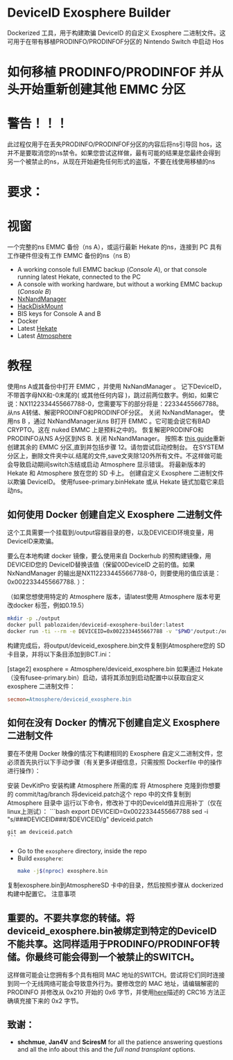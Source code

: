 #  DeviceID Exosphere Builder
Dockerized 工具，用于构建欺骗 DeviceID 的自定义 Exosphere 二进制文件。这可用于在带有移植PRODINFO/PRODINFOF分区的 Nintendo Switch 中启动 Hos

#  如何移植 PRODINFO/PRODINFOF 并从头开始重新创建其他 EMMC 分区
#  警告！！！
此过程仅用于在丢失PRODINFO/PRODINFOF分区的内容后将ns引导回 hos，这并不是要取消您的ns禁令。如果您尝试这样做，最有可能的结果是您最终会得到另一个被禁止的ns，从现在开始避免任何形式的盗版，不要在线使用移植的ns

# 要求：
# 视窗
一个完整的ns EMMC 备份（ns A），或运行最新 Hekate 的ns，连接到 PC
具有工作硬件但没有工作 EMMC 备份的ns（ns B）
- A working console full EMMC backup (*Console A*), or that console running latest Hekate, connected to the PC
- A console with working hardware, but without a working EMMC backup (*Console B*)
- [NxNandManager](https://github.com/eliboa/NxNandManager)
- [HackDiskMount](https://files.sshnuke.net/HacDiskMount1055.zip)
- BIS keys for Console A and B
- Docker
- Latest [Hekate](https://github.com/CTCaer/hekate/releases)
- Latest [Atmosphere](https://github.com/Atmosphere-NX/Atmosphere/releases/)
# 教程
使用ns A或其备份中打开 EMMC ，并使用 NxNandManager 。
记下DeviceID，不带首字母NX和-0末尾的( 或其他任何内容 )，跳过前两位数字。例如，如果它说：NX1122334455667788-0，您需要写下的部分将是：22334455667788。
从ns A转储、解密PRODINFO和PRODINFOF分区。
关闭 NxNandManager。
使用ns B ，通过 NxNandManager从ns B打开 EMMC 。它可能会说它有BAD CRYPTO。这在 nuked EMMC 上是预料之中的。
恢复解密PRODINFO和PRODINFO从NS A分区到NS B.
关闭 NxNandManager。
按照本 [this guide](https://switch.homebrew.guide/usingcfw/manualchoiupgrade.html)重新创建其余的 EMMC 分区,直到并包括步骤 12。请勿尝试启动控制台。
在SYSTEM分区上，删除文件夹中以.结尾的文件,save文夹除120外所有文件。不这样做可能会导致启动期间switch冻结或启动 Atmosphere 显示错误。
将最新版本的 Hekate 和 Atmosphere 放在您的 SD 卡上。
创建自定义 Exosphere 二进制文件以欺骗 DeviceID。
使用fusee-primary.binHekate 或从 Hekate 链式加载它来启动ns。
##  如何使用 Docker 创建自定义 Exosphere 二进制文件
这个工具需要一个挂载到/output容器目录的卷，以及DEVICEID环境变量，用DeviceID来欺骗。

要么在本地构建 docker 镜像，要么使用来自 Dockerhub 的预构建镜像，用DEVICEID您的 DeviceID替换该值（保留00DeviceID 之前的值。如果 NxNandManager 的输出是NX1122334455667788-0，则要使用的值应该是：0x0022334455667788. ）：

（如果您想使用特定的 Atmosphere 版本，请latest使用 Atmosphere 版本号更改docker 标签，例如0.19.5）

```bash
mkdir -p ./output
docker pull pablozaiden/deviceid-exosphere-builder:latest
docker run -ti --rm -e DEVICEID=0x0022334455667788 -v "$PWD"/output:/output pablozaiden/deviceid-exosphere-builder:latest
```
构建完成后，将output/deviceid_exosphere.bin文件复制到Atmosphere您的 SD 卡目录，并将以下条目添加到BCT.ini：

[stage2] 
exosphere = Atmosphere/deviceid_exosphere.bin
如果通过 Hekate（没有fusee-primary.bin）启动，请将其添加到启动配置中以获取自定义 exosphere 二进制文件：

```ini
secmon=Atmosphere/deviceid_exosphere.bin
```
##  如何在没有 Docker 的情况下创建自定义 Exosphere 二进制文件
要在不使用 Docker 映像的情况下构建相同的 Exosphere 自定义二进制文件，您必须首先执行以下手动步骤（有关更多详细信息，只需按照 Dockerfile 中的操作进行操作）：

安装 DevKitPro
安装构建 Atmosphere 所需的库
将 Atmosphere 克隆到你想要的 commit/tag/branch
将deviceid.patch这个 repo 中的文件复制到 Atmosphere 目录中
运行以下命令，修改补丁中的DeviceId值并应用补丁（仅在linux上测试）：
    ```bash
    export DEVICEID=0x0022334455667788
    sed -i "s/###DEVICEID###/$DEVICEID/g" deviceid.patch

    git am deviceid.patch
    ```
- Go to the `exosphere` directory, inside the repo
- Build `exosphere`: 
    ```bash
    make -j$(nproc) exosphere.bin
    ```
复制exosphere.bin到AtmosphereSD 卡中的目录，然后按照步骤从 dockerized 构建中配置它。
注意事项
##  重要的。不要共享您的转储。将deviceid_exosphere.bin被绑定到特定的DeviceID不能共享。这同样适用于PRODINFO/PRODINFOF转储。你最终可能会得到一个被禁止的SWITCH。
这样做可能会让您拥有多个具有相同 MAC 地址的SWITCH。尝试将它们同时连接到同一个无线网络可能会导致意外行为。要修改您的 MAC 地址，请编辑解密的 PRODINFO 并修改从 0x210 开始的 0x6 字节，并使用[here](https://switchbrew.org/wiki/Calibration)描述的 CRC16 方法正确填充接下来的 0x2 字节。
##  致谢：
- **shchmue**, **Jan4V** and **SciresM** for all the patience answering questions and all the info about this and the *full nand transplant* options.
